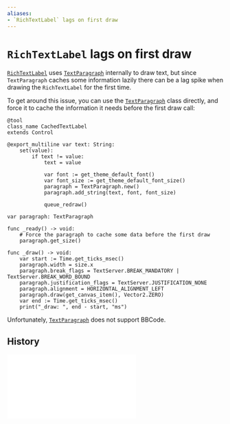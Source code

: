 ```yaml
---
aliases:
- `RichTextLabel` lags on first draw
---
```


# `RichTextLabel` lags on first draw

[`RichTextLabel`](godot-rich-text-label.md) uses [`TextParagraph`](godot-text-paragraph.md) internally to draw text, but since `TextParagraph` caches some information lazily there can be a lag spike when drawing the `RichTextLabel` for the first time.

To get around this issue, you can use the [`TextParagraph`](godot-text-paragraph.md) class directly, and force it to cache the information it needs before the first draw call:

```gdscript
@tool
class_name CachedTextLabel
extends Control

@export_multiline var text: String:
	set(value):
		if text != value:
			text = value

			var font := get_theme_default_font()
			var font_size := get_theme_default_font_size()
			paragraph = TextParagraph.new()
			paragraph.add_string(text, font, font_size)

			queue_redraw()

var paragraph: TextParagraph

func _ready() -> void:
	# Force the paragraph to cache some data before the first draw
	paragraph.get_size()

func _draw() -> void:
	var start := Time.get_ticks_msec()
	paragraph.width = size.x
	paragraph.break_flags = TextServer.BREAK_MANDATORY | TextServer.BREAK_WORD_BOUND
	paragraph.justification_flags = TextServer.JUSTIFICATION_NONE
	paragraph.alignment = HORIZONTAL_ALIGNMENT_LEFT
	paragraph.draw(get_canvas_item(), Vector2.ZERO)
	var end := Time.get_ticks_msec()
	print("_draw: ", end - start, "ms")
```

Unfortunately, [`TextParagraph`](godot-text-paragraph.md) does not support BBCode.

## History

![20240607_184945](../entries/20240607_184945.md)
